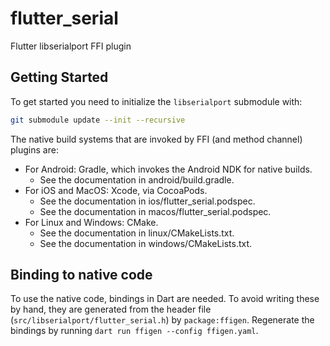 # flutter_serial

Flutter libserialport FFI plugin

## Getting Started

To get started you need to initialize the `libserialport` submodule with:

```bash
git submodule update --init --recursive
```

The native build systems that are invoked by FFI (and method channel) plugins are:

- For Android: Gradle, which invokes the Android NDK for native builds.
  - See the documentation in android/build.gradle.
- For iOS and MacOS: Xcode, via CocoaPods.
  - See the documentation in ios/flutter_serial.podspec.
  - See the documentation in macos/flutter_serial.podspec.
- For Linux and Windows: CMake.
  - See the documentation in linux/CMakeLists.txt.
  - See the documentation in windows/CMakeLists.txt.

## Binding to native code

To use the native code, bindings in Dart are needed.
To avoid writing these by hand, they are generated from the header file
(`src/libserialport/flutter_serial.h`) by `package:ffigen`.
Regenerate the bindings by running `dart run ffigen --config ffigen.yaml`.
